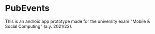 # PubEvents

This is an android app prototype made for the university exam "Mobile & Social Computing" (a.y. 2021/22).

